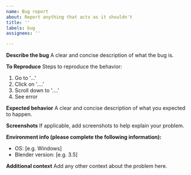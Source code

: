 ```yaml
---
name: Bug report
about: Report anything that acts as it shouldn't
title: ''
labels: bug
assignees: ''

---
```


**Describe the bug**
A clear and concise description of what the bug is.

**To Reproduce**
Steps to reproduce the behavior:
1. Go to '...'
2. Click on '....'
3. Scroll down to '....'
4. See error

**Expected behavior**
A clear and concise description of what you expected to happen.

**Screenshots**
If applicable, add screenshots to help explain your problem.

**Environment info (please complete the following information):**
 - OS: [e.g. Windows]
 - Blender version: [e.g. 3.5]

**Additional context**
Add any other context about the problem here.

